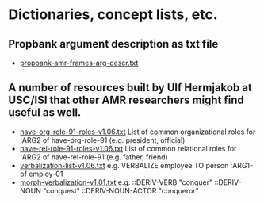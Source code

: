 # Dictionaries, concept lists, etc.

## Propbank argument description as txt file

- [propbank-amr-frames-arg-descr.txt]()

## A number of resources built by Ulf Hermjakob at USC/ISI that other AMR researchers might find useful as well.

- [have-org-role-91-roles-v1.06.txt]()   List of common organizational roles for :ARG2 of have-org-role-91 (e.g. president, official)
- [have-rel-role-91-roles-v1.06.txt]()   List of common relational roles for :ARG2 of have-rel-role-91 (e.g. father, friend)
- [verbalization-list-v1.06.txt]()   e.g. VERBALIZE employee TO person :ARG1-of employ-01
- [morph-verbalization-v1.01.txt]()   e.g. ::DERIV-VERB "conquer" ::DERIV-NOUN "conquest" ::DERIV-NOUN-ACTOR "conqueror" 
